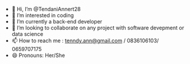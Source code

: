 - 👋 Hi, I’m @TendaniAnnert28
- 👀 I’m interested in coding
- 🌱 I’m currently a back-end developer
- 💞️ I’m looking to collaborate on any project with software devepment or data science
- 📫 How to reach me : tenndy.ann@gmail.com / 0836106103/ 0659707175
- 😄 Pronouns: Her/She


<!---
TendaniAnnert28/TendaniAnnert28 is a ✨ special ✨ repository because its `README.md` (this file) appears on your GitHub profile.
You can click the Preview link to take a look at your changes.
--->
